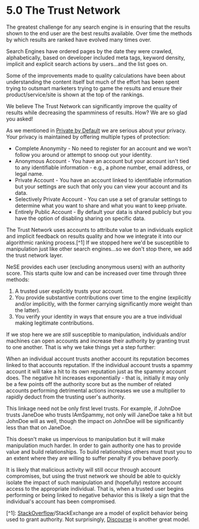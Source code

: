 # 5.0 The Trust Network

The greatest challenge for any search engine is in ensuring that the results shown to the end user are the best results available. Over time the methods by which results are ranked have evolved many times over.

Search Engines have ordered pages by the date they were crawled, alphabetically, based on developer included meta tags, keyword density, implicit and explicit search actions by users...and the list goes on.

Some of the improvements made to quality calculations have been about understanding the content itself but much of the effort has been spent trying to outsmart marketers trying to game the results and ensure their product/service/site is shown at the top of the rankings.

We believe The Trust Network can significantly improve the quality of results while decreasing the spamminess of results. How? We are so glad you asked!

As we mentioned in [Private by Default](3.-private-by-default.md) we are serious about your privacy. Your privacy is maintained by offering multiple types of protection:

* Complete Anonymity - No need to register for an account and we won't follow you around or attempt to snoop out your identity.
* Anonymous Account - You have an account but your account isn't tied to any identifiable information - e.g., a phone number, email address, or legal name.
* Private Account - You have an account linked to identifiable information but your settings are such that only you can view your account and its data.
* Selectively Private Account - You can use a set of granular settings to determine what you want to share and what you want to keep private.
* Entirely Public Account - By default your data is shared publicly but you have the option of disabling sharing on specific data.

The Trust Network uses accounts to attribute value to an individuals explicit and implicit feedback on results quality and how we integrate it into our algorithmic ranking process.\[^1\] If we stopped here we'd be susceptible to manipulation just like other search engines...so we don't stop there, we add the trust network layer.

NeSE provides each user \(excluding anonymous users\) with an authority score. This starts quite low and can be increased over time through three methods:

1. A trusted user explicitly trusts your account.
2. You provide substantive contributions over time to the engine \(explicitly and/or implicitly, with the former carrying significantly more weight than the latter\).
3. You verify your identity in ways that ensure you are a true individual making legitimate contributions.

If we stop here we are _still_ susceptible to manipulation, individuals and/or machines can open accounts and increase their authority by granting trust to one another. That is why we take things yet a step further:

When an individual account trusts another account its reputation becomes linked to that accounts reputation. If the individual account trusts a spammy account it will take a hit to its own reputation just as the spammy account does. The negative hit increases exponentially - that is, initially it may only be a few points off the authority score but as the number of related accounts performing detrimental actions increases we use a multiplier to rapidly deduct from the trusting user's authority.

This linkage need not be only first level trusts. For example, if JohnDoe trusts JaneDoe who trusts IAmSpammy, not only will JaneDoe take a hit but JohnDoe will as well, though the impact on JohnDoe will be significantly less than that on JaneDoe.

This doesn't make us impervious to manipulation but it will make manipulation much harder. In order to gain authority one has to provide value and build relationships. To build relationships others must trust you to an extent where they are willing to suffer penalty if you behave poorly.

It is likely that malicious activity will still occur through account compromises, but using the trust network we should be able to quickly isolate the impact of such manipulation and \(hopefully\) restore account access to the appropriate individual. That is, when a trusted user begins performing or being linked to negative behavior this is likely a sign that the individual's account has been compromised. 

\[^1\]: [StackOverflow](https://stackoverflow.com/)/StackExchange are a model of explicit behavior being used to grant authority. Not surprisingly, [Discourse](https://www.discourse.org/) is another great model.



